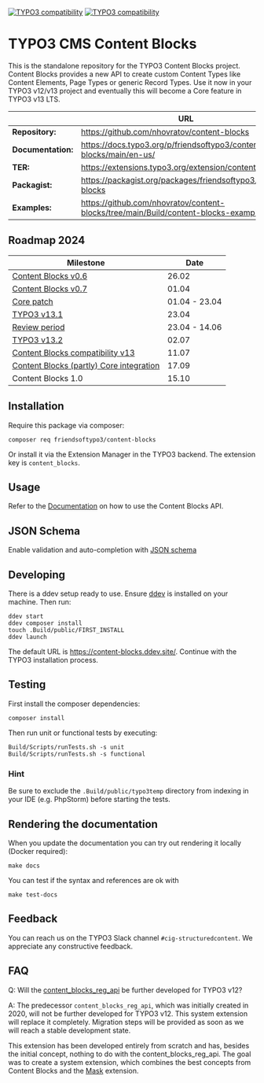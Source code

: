 [![TYPO3 compatibility](https://img.shields.io/badge/TYPO3-12.4-ff8700?maxAge=3600&logo=typo3)](https://get.typo3.org/)
[![TYPO3 compatibility](https://img.shields.io/badge/TYPO3-13.4-ff8700?maxAge=3600&logo=typo3)](https://get.typo3.org/)

# TYPO3 CMS Content Blocks

This is the standalone repository for the TYPO3 Content Blocks project. Content
Blocks provides a new API to create custom Content Types like Content Elements,
Page Types or generic Record Types. Use it now in your TYPO3 v12/v13 project and
eventually this will become a Core feature in TYPO3 v13 LTS.

|                    | URL                                                                                 |
|--------------------|-------------------------------------------------------------------------------------|
| **Repository:**    | https://github.com/nhovratov/content-blocks                                         |
| **Documentation:** | https://docs.typo3.org/p/friendsoftypo3/content-blocks/main/en-us/                  |
| **TER:**           | https://extensions.typo3.org/extension/content_blocks                               |
| **Packagist:**     | https://packagist.org/packages/friendsoftypo3/content-blocks                        |
| **Examples:**      | https://github.com/nhovratov/content-blocks/tree/main/Build/content-blocks-examples |

## Roadmap 2024

| Milestone                                                                                             | Date          |
|-------------------------------------------------------------------------------------------------------|---------------|
| [Content Blocks v0.6](https://github.com/nhovratov/content-blocks/releases/tag/0.6.0)                 | 26.02         |
| [Content Blocks v0.7](https://github.com/nhovratov/content-blocks/releases/tag/0.7.0)                 | 01.04         |
| [Core patch](https://review.typo3.org/c/Packages/TYPO3.CMS/+/83721)                                   | 01.04 - 23.04 |
| [TYPO3 v13.1](https://typo3.org/article/typo3-v131-the-surfers-starterkit)                            | 23.04         |
| [Review period](https://review.typo3.org/c/Packages/TYPO3.CMS/+/83721/19)                             | 23.04 - 14.06 |
| [TYPO3 v13.2](https://typo3.org/article/typo3-v132-ready-set-ride)                                    | 02.07         |
| [Content Blocks compatibility v13](https://github.com/nhovratov/content-blocks/releases/tag/0.8.0)    | 11.07         |
| [Content Blocks (partly) Core integration](https://typo3.org/article/typo3-v133-prepare-for-the-fun)  | 17.09         |
| Content Blocks 1.0                                                                                    | 15.10         |

## Installation

Require this package via composer:

```
composer req friendsoftypo3/content-blocks
```

Or install it via the Extension Manager in the TYPO3 backend. The extension key
is `content_blocks`.

## Usage

Refer to the [Documentation](https://docs.typo3.org/c/contentblocks/content-blocks/main/en-us)
on how to use the Content Blocks API.

## JSON Schema

Enable validation and auto-completion with [JSON schema](https://github.com/nhovratov/content-blocks-json-schema)

## Developing

There is a ddev setup ready to use. Ensure [ddev](https://github.com/ddev/ddev)
is installed on your machine. Then run:

```
ddev start
ddev composer install
touch .Build/public/FIRST_INSTALL
ddev launch
```

The default URL is https://content-blocks.ddev.site/.
Continue with the TYPO3 installation process.

## Testing

First install the composer dependencies:

```
composer install
```

Then run unit or functional tests by executing:

```
Build/Scripts/runTests.sh -s unit
Build/Scripts/runTests.sh -s functional
```

### Hint

Be sure to exclude the `.Build/public/typo3temp` directory from indexing in your IDE (e.g. PhpStorm) before starting the tests.

## Rendering the documentation

When you update the documentation you can try out rendering it locally
(Docker required):

```
make docs
```

You can test if the syntax and references are ok with

```
make test-docs
```

## Feedback

You can reach us on the TYPO3 Slack channel `#cig-structuredcontent`. We
appreciate any constructive feedback.

## FAQ

Q: Will the [content_blocks_reg_api](https://github.com/TYPO3-Initiatives/content-block-registration-api)
be further developed for TYPO3 v12?

A: The predecessor `content_blocks_reg_api`, which was initially created in 2020,
will not be further developed for TYPO3 v12. This system extension will replace
it completely. Migration steps will be provided as soon as we will reach a stable
development state.

This extension has been developed entirely from scratch and has, besides the
initial concept, nothing to do with the content_blocks_reg_api. The goal was to
create a system extension, which combines the best concepts from Content Blocks
and the [Mask](https://github.com/Gernott/mask) extension.

